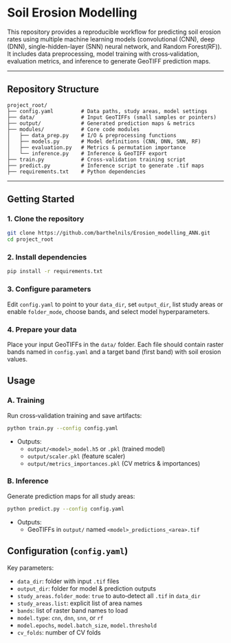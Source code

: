 # Soil Erosion Modelling

This repository provides a reproducible workflow for predicting soil erosion rates using multiple machine learning models (convolutional (CNN), deep (DNN), single-hidden-layer (SNN) neural network, and Random Forest(RF)). It includes data preprocessing, model training with cross‑validation, evaluation metrics, and inference to generate GeoTIFF prediction maps.

---

## Repository Structure
```
project_root/
├── config.yaml         # Data paths, study areas, model settings
├── data/               # Input GeoTIFFs (small samples or pointers)
├── output/             # Generated prediction maps & metrics
├── modules/            # Core code modules
│   ├── data_prep.py    # I/O & preprocessing functions
│   ├── models.py       # Model definitions (CNN, DNN, SNN, RF)
│   ├── evaluation.py   # Metrics & permutation importance
│   └── inference.py    # Inference & GeoTIFF export
├── train.py            # Cross‑validation training script
├── predict.py          # Inference script to generate .tif maps
├── requirements.txt    # Python dependencies
```

---

## Getting Started

### 1. Clone the repository
```bash
git clone https://github.com/barthelnils/Erosion_modelling_ANN.git
cd project_root
```

### 2. Install dependencies
```bash
pip install -r requirements.txt
```

### 3. Configure parameters
Edit `config.yaml` to point to your `data_dir`, set `output_dir`, list study areas or enable `folder_mode`, choose bands, and select model hyperparameters.

### 4. Prepare your data
Place your input GeoTIFFs in the `data/` folder. Each file should contain raster bands named in `config.yaml` and a target band (first band) with soil erosion values.


## Usage

### A. Training
Run cross‑validation training and save artifacts:
```bash
python train.py --config config.yaml
```
- Outputs:
  - `output/<model>_model.h5` or `.pkl` (trained model)
  - `output/scaler.pkl` (feature scaler)
  - `output/metrics_importances.pkl` (CV metrics & importances)

### B. Inference
Generate prediction maps for all study areas:
```bash
python predict.py --config config.yaml
```
- Outputs:
  - GeoTIFFs in `output/` named `<model>_predictions_<area>.tif`


## Configuration (`config.yaml`)
Key parameters:
- `data_dir`: folder with input `.tif` files
- `output_dir`: folder for model & prediction outputs
- `study_areas.folder_mode`: `true` to auto‑detect all `.tif` in `data_dir`
- `study_areas.list`: explicit list of area names
- `bands`: list of raster band names to load
- `model.type`: `cnn`, `dnn`, `snn`, or `rf`
- `model.epochs`, `model.batch_size`, `model.threshold`
- `cv_folds`: number of CV folds




